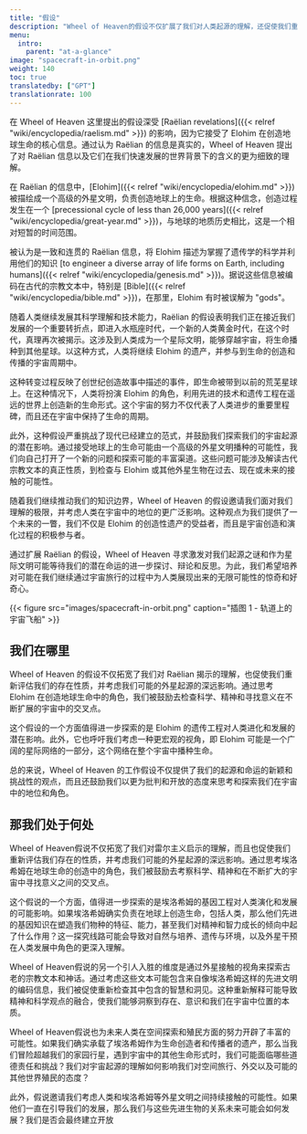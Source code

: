 ```yaml
---
title: "假设"
description: "Wheel of Heaven的假设不仅扩展了我们对人类起源的理解，还促使我们重新评估我们潜在的外星联系的深远影响。通过探索Elohim在地球上创造生命以及他们对人类进化的影响的角色，我们深入探讨科学、灵性和宇宙中我们的位置的交叉点。这一假设还开启了新的研究方向，如检查古代文本中的编码信息以及思考与先进的外星文明进行未来的接触和合作的可能性。通过这样做，我们希望激发对宇宙起源和作为太空探索文明的人类的潜在命运的进一步探究、辩论和思考。"
menu:
  intro:
    parent: "at-a-glance"
image: "spacecraft-in-orbit.png"
weight: 140
toc: true
translatedby: ["GPT"]
translationrate: 100
---
```


在 Wheel of Heaven 这里提出的假设深受 [Raëlian revelations]({{< relref "wiki/encyclopedia/raelism.md" >}}) 的影响，因为它接受了 Elohim 在创造地球生命的核心信息。通过认为 Raëlian 的信息是真实的，Wheel of Heaven 提出了对 Raëlian 信息以及它们在我们快速发展的世界背景下的含义的更为细致的理解。

在 Raëlian 的信息中，[Elohim]({{< relref "wiki/encyclopedia/elohim.md" >}}) 被描绘成一个高级的外星文明，负责创造地球上的生命。根据这种信念，创造过程发生在一个 [precessional cycle of less than 26,000 years]({{< relref "wiki/encyclopedia/great-year.md" >}})，与地球的地质历史相比，这是一个相对短暂的时间范围。

被认为是一致和连贯的 Raëlian 信息，将 Elohim 描述为掌握了遗传学的科学并利用他们的知识 [to engineer a diverse array of life forms on Earth, including humans]({{< relref "wiki/encyclopedia/genesis.md" >}})。据说这些信息被编码在古代的宗教文本中，特别是 [Bible]({{< relref "wiki/encyclopedia/bible.md" >}})，在那里，Elohim 有时被误解为 "gods"。

随着人类继续发展其科学理解和技术能力，Raëlian 的假设表明我们正在接近我们发展的一个重要转折点，即进入水瓶座时代，一个新的人类黄金时代，在这个时代，真理再次被揭示。这涉及到人类成为一个星际文明，能够穿越宇宙，将生命播种到其他星球。以这种方式，人类将继续 Elohim 的遗产，并参与到生命的创造和传播的宇宙周期中。

这种转变过程反映了创世纪创造故事中描述的事件，即生命被带到以前的荒芜星球上。在这种情况下，人类将扮演 Elohim 的角色，利用先进的技术和遗传工程在遥远的世界上创造新的生命形式。这个宇宙的努力不仅代表了人类进步的重要里程碑，而且还在宇宙中保持了生命的周期。

此外，这种假设严重挑战了现代已经建立的范式，并鼓励我们探索我们的宇宙起源的潜在影响。通过接受地球上的生命可能由一个高级的外星文明播种的可能性，我们向自己打开了一个新的问题和探索可能的丰富渠道。这些问题可能涉及解读古代宗教文本的真正性质，到检查与 Elohim 或其他外星生物在过去、现在或未来的接触的可能性。

随着我们继续推动我们的知识边界，Wheel of Heaven 的假设邀请我们面对我们理解的极限，并考虑人类在宇宙中的地位的更广泛影响。这种观点为我们提供了一个未来的一瞥，我们不仅是 Elohim 的创造性遗产的受益者，而且是宇宙创造和演化过程的积极参与者。

通过扩展 Raëlian 的假设，Wheel of Heaven 寻求激发对我们起源之谜和作为星际文明可能等待我们的潜在命运的进一步探讨、辩论和反思。为此，我们希望培养对可能在我们继续通过宇宙旅行的过程中为人类展现出来的无限可能性的惊奇和好奇心。

{{< figure src="images/spacecraft-in-orbit.png" caption="插图 1 - 轨道上的宇宙飞船" >}}

## 我们在哪里

Wheel of Heaven 的假设不仅拓宽了我们对 Raëlian 揭示的理解，也促使我们重新评估我们的存在性质，并考虑我们可能的外星起源的深远影响。通过思考 Elohim 在创造地球生命中的角色，我们被鼓励去检查科学、精神和寻找意义在不断扩展的宇宙中的交叉点。

这个假设的一个方面值得进一步探索的是 Elohim 的遗传工程对人类进化和发展的潜在影响。此外，它也呼吁我们考虑一种更宏观的视角，即 Elohim 可能是一个广阔的星际网络的一部分，这个网络在整个宇宙中播种生命。

总的来说，Wheel of Heaven 的工作假设不仅提供了我们的起源和命运的新颖和挑战性的观点，而且还鼓励我们以更为批判和开放的态度来思考和探索我们在宇宙中的地位和角色。

## 那我们处于何处

Wheel of Heaven假说不仅拓宽了我们对雷尔主义启示的理解，而且也促使我们重新评估我们存在的性质，并考虑我们可能的外星起源的深远影响。通过思考埃洛希姆在地球生命的创造中的角色，我们被鼓励去考察科学、精神和在不断扩大的宇宙中寻找意义之间的交叉点。

这个假说的一个方面，值得进一步探索的是埃洛希姆的基因工程对人类演化和发展的可能影响。如果埃洛希姆确实负责在地球上创造生命，包括人类，那么他们先进的基因知识在塑造我们物种的特征、能力，甚至我们对精神和智力成长的倾向中起了什么作用？这一探究线路可能会导致对自然与培养、遗传与环境，以及外星干预在人类发展中角色的更深入理解。

Wheel of Heaven假说的另一个引人入胜的维度是通过外星接触的视角来探索古老的宗教文本和神话。通过考虑这些文本可能包含来自像埃洛希姆这样的先进文明的编码信息，我们被促使重新检查其中包含的智慧和洞见。这种重新解释可能导致精神和科学观点的融合，使我们能够洞察到存在、意识和我们在宇宙中位置的本质。

Wheel of Heaven假说也为未来人类在空间探索和殖民方面的努力开辟了丰富的可能性。如果我们确实承载了埃洛希姆作为生命创造者和传播者的遗产，那么当我们冒险超越我们的家园行星，遇到宇宙中的其他生命形式时，我们可能面临哪些道德责任和挑战？我们对宇宙起源的理解如何影响我们对空间旅行、外交以及可能的其他世界殖民的态度？

此外，假说邀请我们考虑人类和埃洛希姆等外星文明之间持续接触的可能性。如果他们一直在引导我们的发展，那么我们与这些先进生物的关系未来可能会如何发展？我们是否会最终建立开放
